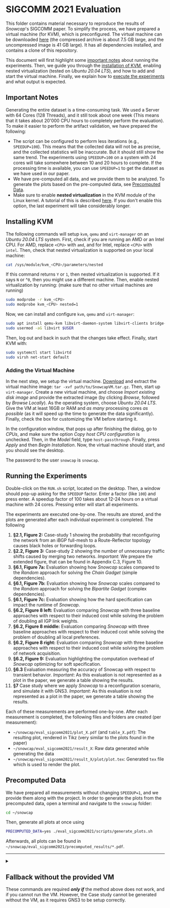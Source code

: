 # SIGCOMM 2021 Evaluation

This folder contains material necessary to reproduce the results of _Snowcap_'s SIGCOMM paper.
To simplify the process, we have prepared a virtual machine (for KVM), which is preconfigured.
The virtual machine can be downloaded [here](https://polybox.ethz.ch/index.php/s/pE917fiv5Aiqbd0) (the compressed archive is about 7.5 GB large, and the uncompressed image is 41 GB large).
It has all dependencies installed, and contains a clone of this repository.

This document will first highlight some [important notes](#important-notes) about running the experiments.
Then, we guide you through the [installation of KVM](#installing-kvm), enabling nested virtualization (tested on _Ubuntu 20.04 LTS_), and how to add and start the virtual machine.
Finally, we explain how to [execute the experiments](#running-the-experiments) and what output is expected.

## Important Notes

Generating the entire dataset is a time-consuming task.
We used a Server with 64 Cores (128 Threads), and it still took about one week (This means that it takes about 20'000 CPU hours to completely perform the evaluation).
To make it easier to perform the artifact validation, we have prepared the following:
- The script can be configured to perform less iterations (e.g., `SPEEDUP=100`).
  This means that the collected data will not be as precise, and the collected statistics will be inaccurate.
  But it should still show the same trend.
  The experiments using `SPEEDUP=100` on a system with 24 cores will take somewhere between 10 and 20 hours to complete.
  If the processing time is available, you can use `SPEEDUP=1` to get the dataset as we have used in our paper.
- We have pre-computed all data, and we provide them to be analyzed.
  To generate the plots based on the pre-computed data, see [Precomputed Data](#precomputed-data).
- Make sure to enable **nested virtualization** in the KVM module of the Linux kernel.
  A tutorial of this is described [here](#installing-kvm).
  If you don't enable this option, the last experiment will take considerably longer.

## Installing KVM
The following commands will setup `kvm`, `qemu` and `virt-manager` on an _Ubuntu 20.04 LTS_ system.
First, check if you are running an AMD or an Intel CPU. For AMD, replace `<CPU>` with `amd`, and for Intel, replace `<CPU>` with `intel`.
Then, check that nested virtualization is supported on your local machine:
```sh
cat /sys/module/kvm_<CPU>/parameters/nested
```
If this command returns `Y` or `1`, then nested virtualization is supported.
If it says `N` or ^`0`, then you might use a different machine.
Then, enable nested virtualization by running: (make sure that no other virtual machines are running)
```sh
sudo modprobe -r kvm_<CPU>
sudo modprobe kvm_<CPU> nested=1
```
Now, we can install and configure `kvm`, `qemu` and `virt-manager`:
```sh
sudo apt install qemu-kvm libvirt-daemon-system libvirt-clients bridge-utils virt-manager
sudo usermod -aG libvirt $USER
```
Then, log out and back in such that the changes take effect. Finally, start KVM with:
```sh
sudo systemctl start libvirtd
sudo virsh net-start default
```

### Adding the Virtual Machine
In the next step, we setup the virtual machine.
[Download](https://polybox.ethz.ch/index.php/s/pE917fiv5Aiqbd0) and extract the virtual machine image: `tar -xvf path/to/SnowcapVM.tar.gz`.
Then, start up `virt-manager`.
Create a new virtual machine, and choose _Import existing disk image_ and provide the extracted image (by clicking _Browse_, followed by _Browse Locally_).
As the operating system, choose _Ubuntu 20.04 LTS_.
Give the VM at least 16GB or RAM and _as many_ processing cores _as possible_ (as it will speed up the time to generate the data significantly).
Finally, check the box for customizing the VM before starting it.

In the configuration window, that pops up after finishing the dialog, go to _CPUs_, and make sure the option _Copy host CPU configuration_ is unchecked.
Then, in the _Model_ field, type `host-passthrough`.
Finally, press _Apply_ and then _Begin Installation_.
Now, the virtual machine should start, and you should see the desktop.

The password to the user `snowcap` is `snowcap`.

## Running the Experiments

Double-click on the `RUN.sh` script, located on the desktop.
Then, a window should pop-up asking for the `SPEEDUP` factor.
Enter a factor (like `100`) and press enter.
A speedup factor of 100 takes about 12-24 hours on a virtual machine with 24 cores.
Pressing enter will start all experiments.

The experiments are executed one-by-one.
The results are stored, and the plots are generated after each individual experiment is completed.
The following
1. **§2.1, Figure 2:**
   Case-study 1 showing the probability that reconfiguring the network from an iBGP full-mesh to a Route-Reflector topology causes black holes or forwarding loops.
2. **§2.2, Figure 3:**
   Case-study 2 showing the number of unnecessary traffic shifts caused by merging two networks.
   _Important_: We prepare the extended figure, that can be found in Appendix C.3, Figure 10.
3. **§6.1, Figure 7a:**
   Evaluation showing how _Snowcap_ scales compared to the _Random_ approach for solving the _Chain Gadget_ (simple dependencies).
4. **§6.1, Figure 7b:**
   Evaluation showing how _Snowcap_ scales compared to the _Random_ approach for solving the _Bipartite Gadget_ (complex dependencies).
5. **§6.1, Figure 7c:**
   Evaluation showing how the hard specification can impact the runtime of _Snowcap_.
6. **§6.2, Figure 8 left:**
   Evaluation comparing _Snowcap_ with three baseline approaches with respect to their induced cost while solving the problem of doubling all IGP link weights.
7. **§6.2, Figure 8 middle:**
   Evaluation comparing _Snowcap_ with three baseline approaches with respect to their induced cost while solving the problem of doubling all local preferences.
8. **§6.2, Figure 8 right:**
   Evaluation comparing _Snowcap_ with three baseline approaches with respect to their induced cost while solving the problem of network acquisition.
9. **§6.2, Figure 9:**
   Evaluation highlighting the computation overhead of _Snowcap_ optimizing for soft specification.
10. **§6.3**
    Evaluation measuring the accuracy of Snowcap with respect to transient behavior.
    _Important_: As this evaluation is not represented as a plot in the paper, we generate a table showing the results.
11. **§7**
    Case study where we apply _Snowcap_ to a reconfiguration scenario, and simulate it with GNS3.
    _Important_: As this evaluation is not represented as a plot in the paper, we generate a table showing the results.

Each of these measurements are performed one-by-one.
After each measurement is completed, the following files and folders are created (per measurement):
- `~/snowcap/eval_sigcomm2021/plot_X.pdf` (and `table_X.pdf`): The resulting plot, rendered in Tikz (very similar to the plots found in the paper)
- `~/snowcap/eval_sigcomm2021/result_X`: Raw data generated while generating the data
- `~/snowcap/eval_sigcomm2021/result_X/plot/plot.tex`: Generated `tex` file which is used to render the plot.

## Precomputed Data

We have prepared all measurements without changing `SPEEDUP=1`, and we provide them along with the project.
In order to generate the plots from the precomputed data, open a terminal and navigate to the `snowcap` folder:
```sh
cd ~/snowcap
```
Then, generate all plots at once using
```sh
PRECOMPUTED_DATA=yes ./eval_sigcomm2021/scripts/generate_plots.sh
```
Afterwards, all plots can be found in `~/snowcap/eval_sigcomm2021/precomputed_results/*.pdf`.



---



<details>
<summary>
<h2>Fallback without the provided VM</h2>
These commands are required <em><strong>only if</strong></em> the method above does not work, and if you cannot run the VM.
However, the Case study cannot be generated without the VM, as it requires GNS3 to be setup correctly.
</summary>

There are two different ways to perform the measurements without using the provided VM.
The first one uses the docker image, and the second one uses native compilation, where all dependencies need to be installed manually.


### Setting up GNS3

For both the Docker and the Native Compilation method, GNS3 needs to be configured appropriately, such that the case-study (evaluation 11) can be run.
For this, install `gns3-server` and `gns3-gui` on the system.
Then, start up `gns3-gui` and add the following appliances:

- [FRRouting](https://gns3.com/marketplace/appliances/frr), and name it _exactly_ `FRR 7.3.1` (capitalization and spacing is important!).
- [Python, Go, Perl, PHP](https://gns3.com/marketplace/appliances/python-go-perl-php), and name it _exactly_ `Python, Go, Perl, PHP` (capitalization and spacing is important!).

Also, make sure that no authentication is required to connect to the GNS3 server (by editing the file `~/.config/GNS3/<VERSION>/gns3_server.conf` and setting `auth = False`).
Finally, close `gns3-gui` again, and make sure the server is no longer running.


<details>
<summary>
<h3>Docker Method</h3>
</summary>

This method runs _Snowcap_ and all all scripts generating the plots in a prepared docker image, which has all dependencies installed and setup correctly.

#### Docker Setup

This method requires Docker to be installed and configured correctly on your system.
The following commands can be used to install and setup docker on an _Ubuntu 20.04 LTS_ system (taken from the [original Docker documentation](https://docs.docker.com/engine/install/ubuntu/)):
```sh
sudo apt-get install apt-transport-https ca-certificates curl gnupg lsb-release
curl -fsSL https://download.docker.com/linux/ubuntu/gpg | sudo gpg --dearmor -o /usr/share/keyrings/docker-archive-keyring.gpg
sudo apt-get update
sudo apt-get install docker-ce docker-ce-cli containerd.io
sudo groupadd docker
sudo usermod -aG docker $USER
```
Then, log out and back in such that the changes take effect. Finally, start docker with:
```sh
sudo systemctl start docker
sudo systemctl start containerd
```

#### Running the experiments

Make sure that the current working directory is at the root of the project (where the file `Dockerfile` is located).
First, you have to build the docker file (make sure you run it as non-root):
```sh
docker build -t snowcap .
```

Then, you can start the evaluation process.
You can change the `SPEEDUP` factor to reduce the number of iterations.
You can also specify the number of threads which should be spawned by adding `-e "THREADS=X"` to the command (before the last argument `snowcap`).
To use all threads available to the system, remove this argument.
After execution has finished, you can find the raw data at `eval_sigcomm2021/result_XX/`
```sh
docker run -v "$(pwd)/eval_sigcomm2021:/snowcap/eval_sigcomm2021" -t -e "SPEEDUP=100" snowcap
```

For running the case study, you must first make sure that GNS3 is [setup properly](#setting-up-gns3).
Then, you can perform the measurement by running the following commands in the project root directory:

```sh
mkdir eval_sigcomm2021/result_11
gns3server > /dev/null 2>&1 &
sleep 5
docker run -v "$(pwd)/eval_sigcomm2021:/snowcap/eval_sigcomm2021" -t snowcap /snowcap/target/release/snowcap_main run -r -s 3 -a --json /snowcap/eval_sigcomm2021/result_11/random.json topology-zoo /snowcap/eval_sigcomm2021/topology_zoo/HiberniaIreland.gml FM2RR -s 10
docker run -v "$(pwd)/eval_sigcomm2021:/snowcap/eval_sigcomm2021" -t snowcap /snowcap/target/release/snowcap_main run --json /snowcap/eval_sigcomm2021/result_11/snowcap.json topology-zoo /snowcap/eval_sigcomm2021/topology_zoo/HiberniaIreland.gml FM2RR -s 10
docker run -v "$(pwd)/eval_sigcomm2021:/snowcap/eval_sigcomm2021" -t snowcap sh -c "cd /snowcap && python3.8 eval_sigcomm2021/scripts/table_11.py"
```

You can also generate the plots for the precomputed data.
The resulting plots will be stored at `eval_sigcomm2021/precomputed_results/plot_XX.pdf`
For this, build the docker image (as explained above), and then execute the following command:

```sh
docker run -v "$(pwd)/eval_sigcomm2021:/snowcap/eval_sigcomm2021" -t -e "PRECOMPUTED_DATA=yes" snowcap sh /snowcap/eval_sigcomm2021/scripts/generate_plots.sh
```

You can then find all generated plots at `eval_sigcomm2021/precomputed_results/`.

</details>

<details>
<summary>
<h3>Native Compilation</h3>
</summary>

#### Dependencies

- Stable [Rust toolchain](https://www.rust-lang.org/tools/install) (1.49 or higher, you might need to update the toolchain: `rustup update`, and make sure to have the cargo directory in the `$PATH` variable.)
- Python 3.8 or higher, with the packages `numpy`, `pandas` and `matplotlib` installed.
  The python 3.8 binary must be available in the `$PATH`, under either the name `python`, `python3`, or `python3.8`.
- Latex build environment (and the program `pdflatex` available).
- GNS3 (`gns3-server` and `gns3-gui`), and follow the instructions on [setting up GNS3](#setting-up-gns3)

The provided scripts will check that all dependencies are installed correctly, and build _Snowcap_ if necessary.

#### Running the experiments

To run the experiments, change directory into the root of the project.
Then, to generate the data of the experiments (excluding the case-study on GNS3), execute the following command.
You can change the `SPEEDUP=100` factor, and you can also specify the number of threads used for the execution by setting `THREADS=XX`.
After completion, the raw data from all results will be stored at `eval_sigcomm2021/result_XX/`.

```sh
SPEEDUP=100 ./eval_sigcomm2021/scripts/generate_data.sh
```

To run the case-study, execute the following (still in the project root):

```sh
mkdir eval_sigcomm2021/result_11
gns3server > /dev/null 2>&1 &
sleep 5
RUST_LOG=info ./target/release/snowcap_main run -r -s 3 -a --json eval_sigcomm2021/result_11/random.json topology-zoo eval_sigcomm2021/topology_zoo/HiberniaIreland.gml FM2RR -s 10
RUST_LOG=info ./target/release/snowcap_main run --json eval_sigcomm2021/result_11/snowcap.json topology-zoo eval_sigcomm2021/topology_zoo/HiberniaIreland.gml FM2RR -s 10
```

Finally, you can generate the plots by running the following command.
This will first check that all dependencies are installed, and then generate the plots, which will be stored at `eval_sigcomm2021/plot_XX.pdf`.

```sh
./eval_sigcomm2021/scripts/generate_plots.sh
```

You can also generate the plots for the precomputed data using (which will generate all results in `eval_sigcomm2021/precomputed_results/plot_XX.pdf`):

```sh
PRECOMPUTED_DATA=yes ./eval_sigcomm2021/scripts/generate_plots.sh
```

</details>
</details>
